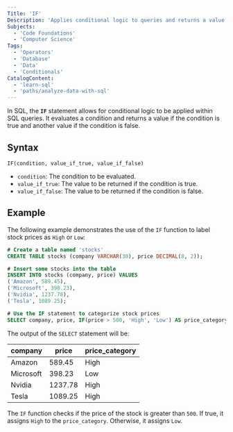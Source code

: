 ```yaml
---
Title: 'IF'
Description: 'Applies conditional logic to queries and returns a value.'
Subjects:
  - 'Code Foundations'
  - 'Computer Science'
Tags:
  - 'Operators'
  - 'Database'
  - 'Data'
  - 'Conditionals'
CatalogContent:
  - 'learn-sql'
  - 'paths/analyze-data-with-sql'
---
```


In SQL, the **`IF`** statement allows for conditional logic to be applied within SQL queries. It evaluates a condition and returns a value if the condition is true and another value if the condition is false.

## Syntax

```pseudo
IF(condition, value_if_true, value_if_false)
```

- `condition`: The condition to be evaluated.
- `value_if_true`: The value to be returned if the condition is true.
- `value_if_false`: The value to be returned if the condition is false.

## Example

The following example demonstrates the use of the `IF` function to label stock prices as `High` or `Low`:

```sql
# Create a table named 'stocks'
CREATE TABLE stocks (company VARCHAR(30), price DECIMAL(8, 2));

# Insert some stocks into the table
INSERT INTO stocks (company, price) VALUES
('Amazon', 589.45),
('Microsoft', 398.23),
('Nvidia', 1237.78),
('Tesla', 1089.25);

# Use the IF statement to categorize stock prices
SELECT company, price, IF(price > 500, 'High', 'Low') AS price_category FROM stocks;
```

The output of the `SELECT` statement will be:

| company   | price   | price_category |
| --------- | ------- | -------------- |
| Amazon    | 589.45  | High           |
| Microsoft | 398.23  | Low            |
| Nvidia    | 1237.78 | High           |
| Tesla     | 1089.25 | High           |

The `IF` function checks if the price of the stock is greater than `500`. If true, it assigns `High` to the `price_category`. Otherwise, it assigns `Low`.
